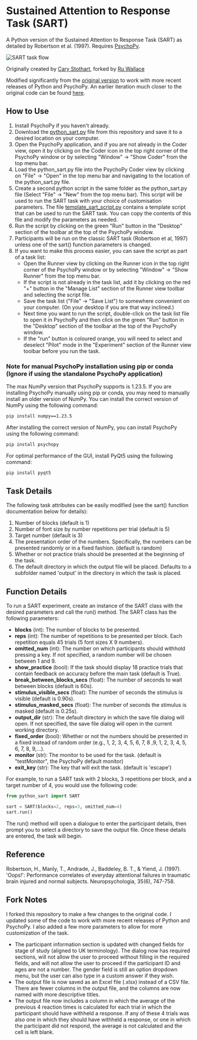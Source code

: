 # Sustained Attention to Response Task (SART)

A Python version of the Sustained Attention to Response Task (SART) as detailed by Robertson et al. (1997). Requires [PsychoPy](http://www.psychopy.org/).

![SART task flow](/python-sustained-attention-to-response-task-sart.png?raw=true "SART Task Flow")

Originally created by [Cary Stothart](https://github.com/cstothart), forked by [Ru Wallace](https://github.com/ru-wallace)

Modified significantly from the [original version](https://github.com/cstothart/sustained-attention-to-response-task) to work with more recent releases of Python and PsychoPy. An earlier iteration much closer to the original code can be found [here](python_sart_old.py).

## How to Use

1. Install PsychoPy if you haven't already.
2. Download the [python_sart.py](python_sart.py) file from this repository and save it to a desired location on your computer.
3. Open the PsychoPy application, and if you are not already in the Coder view, open it by clicking on the Coder icon in the top right corner of the PsychoPy window or by selecting "Window" -> "Show Coder" from the top menu bar.
4. Load the python_sart.py file into the PsychoPy Coder view by clicking on "File" -> "Open" in the top menu bar and navigating to the location of the python_sart.py file.
5. Create a second python script in the same folder as the python_sart.py file (Select "File" -> "New" from the top menu bar). This script will be used to run the SART task with your choice of customisation parameters. The file [template_sart_script.py](template_sart_script.py) contains a template script that can be used to run the SART task. You can copy the contents of this file and modify the parameters as needed.
6. Run the script by clicking on the green "Run" button in the "Desktop" section of the toolbar at the top of the PsychoPy window.
7. Participants will be run on the classic SART task (Robertson et al, 1997) unless one of the sart() function parameters is changed.
8. If you want to make this process easier, you can save the script as part of a task list:
   - Open the Runner view by clicking on the Runner icon in the top right corner of the PsychoPy window or by selecting "Window" -> "Show Runner" from the top menu bar.
   - If the script is not already in the task list, add it by clicking on the red "+" button in the "Manage List" section of the Runner view toolbar and selecting the script file.
   - Save the task list ("File" -> "Save List") to somewhere convenient on your computer. (On your desktop if you are that way inclined.)
   - Next time you want to run the script, double-click on the task list file to open it in PsychoPy and then click on the green "Run" button in the "Desktop" section of the toolbar at the top of the PsychoPy window.
   - If the "run" button is coloured orange, you will need to select and deselect "Pilot" mode in the "Experiment" section of the Runner view toolbar before you run the task.

### Note for manual PsychoPy installation using pip or conda (Ignore if using the standalone PsychoPy application)

The max NumPy version that PsychoPy supports is 1.23.5. If you are installing PsychoPy manually using pip or conda, you may need to manually install an older version of NumPy. You can install the correct version of NumPy using the following command:

```bash
pip install numpy==1.23.5
```

After installing the correct version of NumPy, you can install PsychoPy using the following command:

```bash
pip install psychopy
```

For optimal performance of the GUI, install PyQt5 using the following command:

```bash
pip install pyqt5
```

## Task Details

The following task attributes can be easily modified (see the sart()
function documentation below for details):

1) Number of blocks (default is 1)
2) Number of font size by number repetitions per trial (default is 5)
3) Target number (default is 3)
4) The presentation order of the numbers. Specifically, the
   numbers can be presented randomly or in a fixed fashion. (default is random)
5) Whether or not practice trials should be presented at the beginning of the task.
6) The default directory in which the output file will be placed. Defaults to a subfolder named 'output' in the directory in which the task is placed.

## Function Details

To run a SART experiment, create an instance of the SART class with the desired parameters and call the run() method. The SART class has the following parameters:

- **blocks** (int): The number of blocks to be presented.
- **reps** (int): The number of repetitions to be presented per block.  Each  repetition equals 45 trials (5 font sizes X 9 numbers).
- **omitted_num** (int): The number on which participants should withhold pressing a key. If not specified, a random number will be chosen between 1 and 9.
- **show_practice** (bool): If the task should display 18 practice trials that contain feedback on accuracy before the main task (default is True).
- **break_between_blocks_secs** (float): The number of seconds to wait between blocks (default is 60s).
- **stimulus_visible_secs** (float): The number of seconds the stimulus is visible (default is 0.90s).
- **stimulus_masked_secs** (float): The number of seconds the stimulus is masked (default is 0.25s).
- **output_dir** (str): The  default directory in which the save file dialog will open. If not specified, the save file dialog will open in the current working directory.
- **fixed_order** (bool): Whether or not the numbers should be presented in a fixed instead of random order (e.g., 1, 2, 3, 4, 5, 6, 7, 8 ,9, 1, 2, 3, 4, 5, 6, 7, 8, 9,...).
- **monitor** (str): The monitor to be used for the task. (default is "testMonitor", the PsychoPy default monitor)
- **exit_key** (str): The key that will exit the task. (default is 'escape')

For example, to run a SART task with 2 blocks, 3 repetitions per block, and a target number of 4, you would use the following code:

```python
from python_sart import SART

sart = SART(blocks=2, reps=3, omitted_num=4)
sart.run()
```

The run() method will open a dialogue to enter the participant details, then prompt you to select a directory to save the output file.
Once these details are entered, the task will begin.

## Reference

Robertson, H., Manly, T., Andrade, J.,  Baddeley, B. T., & Yiend, J. (1997).
'Oops!': Performance correlates of everyday attentional failures in traumatic brain injured and normal subjects. Neuropsychologia, 35(6), 747-758.

## Fork Notes

I forked this repository to make a few changes to the original code. I updated some of the code to work with more recent releases of Python and PsychoPy. I also added a few more parameters to allow for more customization of the task.

- The participant information section is updated with changed fields for stage of study (aligned to UK terminology). The dialog now has required sections, will not allow the user to proceed without filling in the required fields, and will not allow the user to proceed if the participant ID and ages are not a number. The gender field is still an option dropdown menu, but the user can also type in a custom answer if they wish.
- The output file is now saved as an Excel file (.xlsx) instead of a CSV file. There are fewer columns in the output file, and the columns are now named with more descriptive titles.
- The output file now includes a column in which the average of the previous 4 reaction times is calculated for each trial in which the participant should have withheld a response. 
  If any of these 4 trials was also one in which they should have withheld a response, or one in which the participant did not respond, the average is not calculated and the cell is left blank.